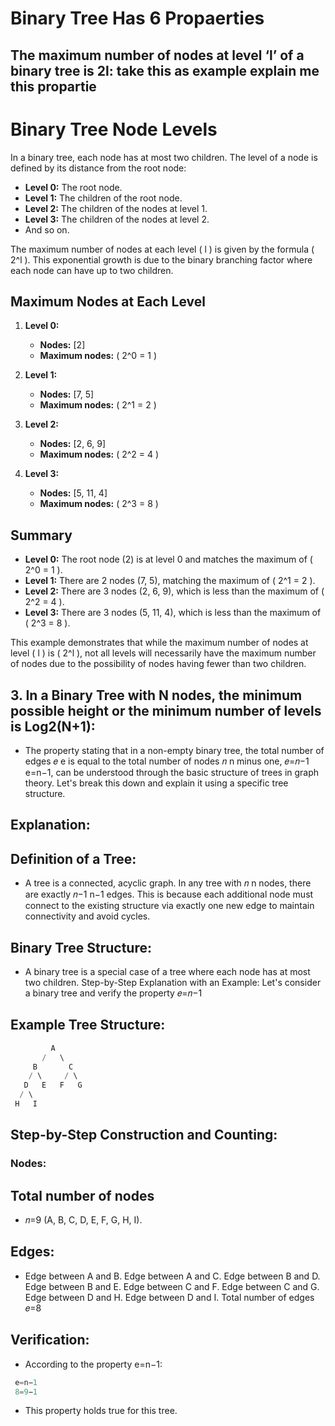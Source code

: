 # Binary Tree Has 6 Propaerties

## The maximum number of nodes at level ‘l’ of a binary tree is 2l:    take this as example explain me this propartie

# Binary Tree Node Levels

In a binary tree, each node has at most two children. The level of a node is defined by its distance from the root node:

- **Level 0:** The root node.
- **Level 1:** The children of the root node.
- **Level 2:** The children of the nodes at level 1.
- **Level 3:** The children of the nodes at level 2.
- And so on.

The maximum number of nodes at each level \( l \) is given by the formula \( 2^l \). This exponential growth is due to the binary branching factor where each node can have up to two children.

## Maximum Nodes at Each Level

1. **Level 0:**
   - **Nodes:** [2]
   - **Maximum nodes:** \( 2^0 = 1 \)

2. **Level 1:**
   - **Nodes:** [7, 5]
   - **Maximum nodes:** \( 2^1 = 2 \)

3. **Level 2:**
   - **Nodes:** [2, 6, 9]
   - **Maximum nodes:** \( 2^2 = 4 \)

4. **Level 3:**
   - **Nodes:** [5, 11, 4]
   - **Maximum nodes:** \( 2^3 = 8 \)

## Summary

- **Level 0:** The root node (2) is at level 0 and matches the maximum of \( 2^0 = 1 \).
- **Level 1:** There are 2 nodes (7, 5), matching the maximum of \( 2^1 = 2 \).
- **Level 2:** There are 3 nodes (2, 6, 9), which is less than the maximum of \( 2^2 = 4 \).
- **Level 3:** There are 3 nodes (5, 11, 4), which is less than the maximum of \( 2^3 = 8 \).

This example demonstrates that while the maximum number of nodes at level \( l \) is \( 2^l \), not all levels will necessarily have the maximum number of nodes due to the possibility of nodes having fewer than two children.


## 3. In a Binary Tree with N nodes, the minimum possible height or the minimum number of levels is Log2(N+1):

- The property stating that in a non-empty binary tree, the total number of edges  𝑒 e is equal to the total number of nodes 𝑛 n minus one, 𝑒=𝑛−1 e=n−1, can be 
  understood through the basic structure of trees in graph theory. Let's break this 
  down and explain it using a specific tree structure.

## Explanation:

## Definition of a Tree:
- A tree is a connected, acyclic graph.
 In any tree with 𝑛 n nodes, there are exactly 𝑛−1 n−1 edges. This is because each additional node must connect to the existing structure via exactly one new edge 
 to maintain connectivity and avoid cycles.

## Binary Tree Structure:

- A binary tree is a special case of a tree where each node has at most two children. Step-by-Step Explanation with an Example: Let's consider a binary tree and 
 verify the property 𝑒=𝑛−1

## Example Tree Structure:
```c
         A
       /   \
     B       C
    / \     / \
   D   E   F   G
  / \
 H   I

```

## Step-by-Step Construction and Counting:

### Nodes:

## Total number of nodes 
- 𝑛=9 (A, B, C, D, E, F, G, H, I).

## Edges:

- Edge between A and B.
 Edge between A and C.
 Edge between B and D.
 Edge between B and E.
 Edge between C and F.
 Edge between C and G.
 Edge between D and H.
 Edge between D and I.
 Total number of edges 
 𝑒=8

## Verification:
- According to the property 
 e=n−1:
```c
 e=n−1
 8=9−1
```
- This property holds true for this tree.
